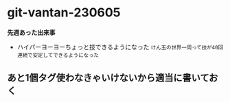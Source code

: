 # git-vantan-230605
__先週あった出来事__
 - ハイパーヨーヨーちょっと技できるようになった
 `けん玉の世界一周って技が40回連続で安定してできるようになった`

## あと1個タグ使わなきゃいけないから適当に書いておく